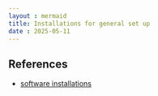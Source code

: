 ```yaml
---
layout : mermaid
title: Installations for general set up
date : 2025-05-11
---
```


## References 
- [software installations](https://krishnaikacademy.notion.site/Software-Checklist-1f0eba9593d0804a8ab2cf17762d2b1b)

